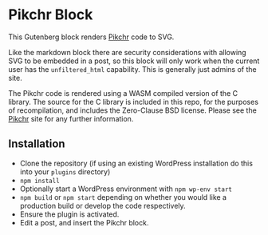 # Pikchr Block

This Gutenberg block renders [Pikchr](https://pikchr.org) code to SVG. 

Like the markdown block there are security considerations with allowing SVG to be embedded in
a post, so this block will only work when the current user has the `unfiltered_html` capability.
This is generally just admins of the site.

The Pikchr code is rendered using a WASM compiled version of the C library. The source for the
C library is included in this repo, for the purposes of recompilation, and includes the Zero-Clause
BSD license. Please see the [Pikchr](https://pikchr.org) site for any further information.


## Installation

- Clone the repository (if using an existing WordPress installation do this into your `plugins` directory)
- `npm install`
- Optionally start a WordPress environment with `npm wp-env start`
- `npm build` or `npm start` depending on whether you would like a production build or develop the
  code respectively.
- Ensure the plugin is activated.
- Edit a post, and insert the Pikchr block.

